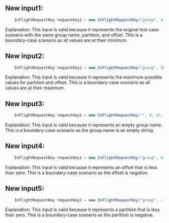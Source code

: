 ## New input1:
```java
    InFlightRequestKey requestKey1 = new InFlightRequestKey("group", 0, 0);
```
Explanation: This input is valid because it represents the original test case scenario with the same group name, partition, and offset. This is a boundary-case scenario as all values are at their minimum.

## New input2:
```java
    InFlightRequestKey requestKey1 = new InFlightRequestKey("group", Integer.MAX_VALUE, Integer.MAX_VALUE);
```
Explanation: This input is valid because it represents the maximum possible values for partition and offset. This is a boundary-case scenario as all values are at their maximum.

## New input3:
```java
    InFlightRequestKey requestKey1 = new InFlightRequestKey("", 0, 0);
```
Explanation: This input is valid because it represents an empty group name. This is a boundary-case scenario as the group name is an empty string.

## New input4:
```java
    InFlightRequestKey requestKey1 = new InFlightRequestKey("group", 0, -1);
```
Explanation: This input is valid because it represents an offset that is less than zero. This is a boundary-case scenario as the offset is negative.

## New input5:
```java
    InFlightRequestKey requestKey1 = new InFlightRequestKey("group", -1, 0);
```
Explanation: This input is valid because it represents a partition that is less than zero. This is a boundary-case scenario as the partition is negative.
